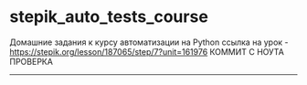# stepik_auto_tests_course
Домашние задания к курсу автоматизации на Python
ссылка на урок - https://stepik.org/lesson/187065/step/7?unit=161976
КОММИТ С НОУТА ПРОВЕРКА
_______________________